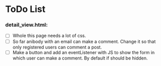 # ToDo List

### **detail_view.html:**

- [ ] Whole this page needs a lot of css.
- [ ] So far anibody with an email can make a comment. Change it so that only registered users can comment a post.
- [ ] Make a button and add an eventListener with JS to show the form in which user can make a comment. By default if should be hidden.
